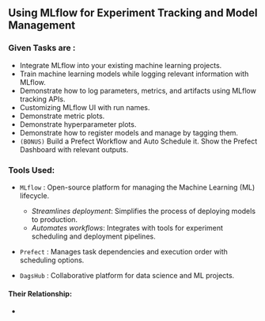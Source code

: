 ## Using MLflow for Experiment Tracking and Model Management
### Given Tasks are :
- Integrate MLflow into your existing machine learning projects.
- Train machine learning models while logging relevant information with MLflow.
- Demonstrate how to log parameters, metrics, and artifacts using MLflow tracking APIs.
- Customizing MLflow UI with run names.
- Demonstrate metric plots.
- Demonstrate hyperparameter plots.
- Demonstrate how to register models and manage by tagging them.
- `(BONUS)` Build a Prefect Workflow and Auto Schedule it. Show the Prefect Dashboard with relevant outputs.

### Tools Used:
- `MLflow` : Open-source platform for managing the Machine Learning (ML) lifecycle.
   - *Streamlines deployment*: Simplifies the process of deploying models to production.
   - *Automates workflows*: Integrates with tools for experiment scheduling and deployment pipelines.

- `Prefect` : Manages task dependencies and execution order with scheduling options.
- `DagsHub` : Collaborative platform for data science and ML projects.

#### Their Relationship:
- 
